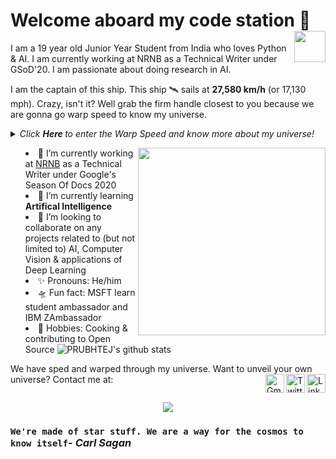 # Welcome aboard my code station <img align="right" src="https://media.giphy.com/media/LmNwrBhejkK9EFP504/giphy.gif" width="50" height="50" />🚀

I am a 19 year old Junior Year Student from India who loves Python & AI. I am currently working at NRNB as a Technical Writer under GSoD'20. I am passionate about doing research in AI.

I am the captain of this ship. This ship 🛰️ sails at __27,580 km/h__ (or 17,130 mph). Crazy, isn't it? Well grab the firm handle closest to you because we are gonna go warp speed to know my universe.
  
<details>
  <summary><i> Click <b> Here </b> to enter the Warp Speed and know more about my universe! </i>




<p align="center">
  <img align="right" src="https://media.giphy.com/media/j2NDJZct5aXPzQItQ9/giphy.gif" width="300" height="300" />
</p>

- 🌌 I’m currently working at [NRNB](https://nrnb.org/) as a Technical Writer under Google's Season Of Docs 2020
- 🔭 I’m currently learning __Artifical Intelligence__
- 👯 I’m looking to collaborate on any projects related to (but not limited to) AI, Computer Vision & applications of Deep Learning
- ✨ Pronouns: He/him
- 🛸 Fun fact: MSFT learn student ambassador and IBM ZAmbassador 
- 🎼 Hobbies: Cooking & contributing to Open Source
![PRUBHTEJ's github stats](https://github-readme-stats.vercel.app/api?username=PRUBHTEJ&show_icons=true&hide_border=true)

We have sped and warped through my universe. Want to unveil your own universe? Contact me at: <a href="https://www.linkedin.com/in/prubhtej-singh">
  <img align="right" alt="LinkedIn" width="30px" src="https://cdn.jsdelivr.net/npm/simple-icons@3.1.0/icons/linkedin.svg" />
</a>
<a href="https://www.twitter.com/prubhtej">
  <img align="right" alt="Twitter" width="30px" src="https://cdn.jsdelivr.net/npm/simple-icons@3.1.0/icons/twitter.svg" />
</a>
<a href="mailto:prubhtejwadhwa@gmail.com">
  <img align="right" alt="Gmail" width="30px" src="https://cdn.jsdelivr.net/npm/simple-icons@3.1.0/icons/gmail.svg" />
</a>
</details>

<p align="center">
<img align="middle" src="https://images.readwrite.com/wp-content/uploads/2020/07/Artificial-Intelligence.jpeg" />
</p>

### `We're made of star stuff. We are a way for the cosmos to know itself`- _Carl Sagan_
